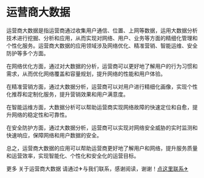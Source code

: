 # 运营商大数据

运营商大数据是指运营商通过收集用户通信、位置、上网等数据，运用大数据分析技术进行挖掘、分析和应用，从而实现对网络、用户、业务等方面的精细化管理和个性化服务。运营商大数据的应用领域涉及网络优化、精准营销、智能运维、安全防护等多个方面。

在网络优化方面，通过对大数据的分析，运营商可以更好地了解用户的行为习惯和需求，从而优化网络覆盖和容量规划，提升网络的性能和用户体验。

在精准营销方面，通过大数据分析，运营商可以对用户进行精细化画像，实现个性化推荐和定制化服务，提升营销效果和用户满意度。

在智能运维方面，大数据分析可以帮助运营商实现网络故障的快速定位和自愈，提升网络的稳定性和可靠性。

在安全防护方面，通过大数据分析，运营商可以实现对网络安全威胁的实时监测和快速响应，保障网络和用户数据的安全。

总之，运营商大数据的应用可以帮助运营商更好地了解用户和网络，提升服务质量和运营效率，实现智能化、个性化和安全化的运营目标。

更多 关于运营商大数据 请通过✈与我们联系，感谢阅读，谢谢！[点这里联系✈](https://tg.k02.cc)
